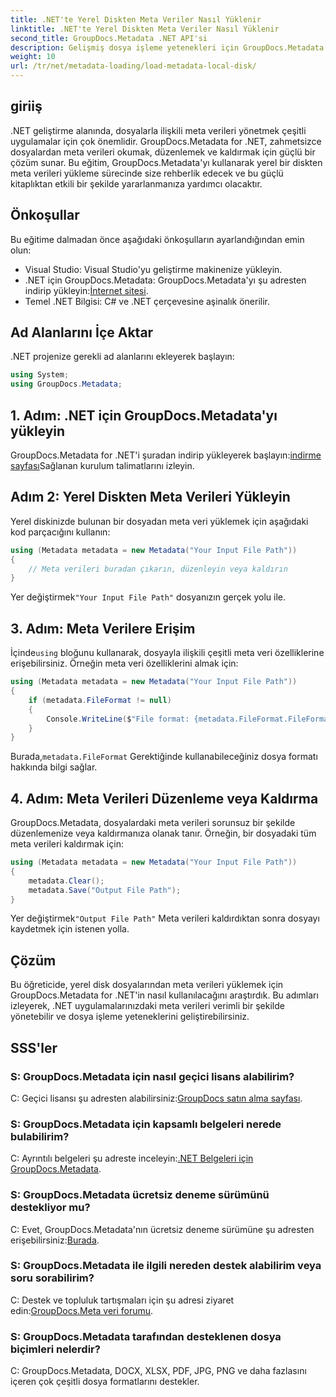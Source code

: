 ```yaml
---
title: .NET'te Yerel Diskten Meta Veriler Nasıl Yüklenir
linktitle: .NET'te Yerel Diskten Meta Veriler Nasıl Yüklenir
second_title: GroupDocs.Metadata .NET API'si
description: Gelişmiş dosya işleme yetenekleri için GroupDocs.Metadata ile .NET uygulamalarındaki dosya meta verilerini zahmetsizce yönetin.
weight: 10
url: /tr/net/metadata-loading/load-metadata-local-disk/
---
```

## giriiş
.NET geliştirme alanında, dosyalarla ilişkili meta verileri yönetmek çeşitli uygulamalar için çok önemlidir. GroupDocs.Metadata for .NET, zahmetsizce dosyalardan meta verileri okumak, düzenlemek ve kaldırmak için güçlü bir çözüm sunar. Bu eğitim, GroupDocs.Metadata'yı kullanarak yerel bir diskten meta verileri yükleme sürecinde size rehberlik edecek ve bu güçlü kitaplıktan etkili bir şekilde yararlanmanıza yardımcı olacaktır.
## Önkoşullar
Bu eğitime dalmadan önce aşağıdaki önkoşulların ayarlandığından emin olun:
- Visual Studio: Visual Studio'yu geliştirme makinenize yükleyin.
-  .NET için GroupDocs.Metadata: GroupDocs.Metadata'yı şu adresten indirip yükleyin:[İnternet sitesi](https://releases.groupdocs.com/metadata/net/).
- Temel .NET Bilgisi: C# ve .NET çerçevesine aşinalık önerilir.

## Ad Alanlarını İçe Aktar
.NET projenize gerekli ad alanlarını ekleyerek başlayın:
```csharp
using System;
using GroupDocs.Metadata;
```
## 1. Adım: .NET için GroupDocs.Metadata'yı yükleyin
 GroupDocs.Metadata for .NET'i şuradan indirip yükleyerek başlayın:[indirme sayfası](https://releases.groupdocs.com/metadata/net/)Sağlanan kurulum talimatlarını izleyin.
## Adım 2: Yerel Diskten Meta Verileri Yükleyin
Yerel diskinizde bulunan bir dosyadan meta veri yüklemek için aşağıdaki kod parçacığını kullanın:
```csharp
using (Metadata metadata = new Metadata("Your Input File Path"))
{
    // Meta verileri buradan çıkarın, düzenleyin veya kaldırın
}
```
 Yer değiştirmek`"Your Input File Path"` dosyanızın gerçek yolu ile.
## 3. Adım: Meta Verilere Erişim
 İçinde`using` bloğunu kullanarak, dosyayla ilişkili çeşitli meta veri özelliklerine erişebilirsiniz. Örneğin meta veri özelliklerini almak için:
```csharp
using (Metadata metadata = new Metadata("Your Input File Path"))
{
    if (metadata.FileFormat != null)
    {
        Console.WriteLine($"File format: {metadata.FileFormat.FileFormatType}");
    }
}
```
 Burada,`metadata.FileFormat` Gerektiğinde kullanabileceğiniz dosya formatı hakkında bilgi sağlar.
## 4. Adım: Meta Verileri Düzenleme veya Kaldırma
GroupDocs.Metadata, dosyalardaki meta verileri sorunsuz bir şekilde düzenlemenize veya kaldırmanıza olanak tanır. Örneğin, bir dosyadaki tüm meta verileri kaldırmak için:
```csharp
using (Metadata metadata = new Metadata("Your Input File Path"))
{
    metadata.Clear();
    metadata.Save("Output File Path");
}
```
 Yer değiştirmek`"Output File Path"` Meta verileri kaldırdıktan sonra dosyayı kaydetmek için istenen yolla.

## Çözüm
Bu öğreticide, yerel disk dosyalarından meta verileri yüklemek için GroupDocs.Metadata for .NET'in nasıl kullanılacağını araştırdık. Bu adımları izleyerek, .NET uygulamalarınızdaki meta verileri verimli bir şekilde yönetebilir ve dosya işleme yeteneklerini geliştirebilirsiniz.

## SSS'ler
### S: GroupDocs.Metadata için nasıl geçici lisans alabilirim?
 C: Geçici lisansı şu adresten alabilirsiniz:[GroupDocs satın alma sayfası](https://purchase.groupdocs.com/temporary-license/).
### S: GroupDocs.Metadata için kapsamlı belgeleri nerede bulabilirim?
 C: Ayrıntılı belgeleri şu adreste inceleyin:[.NET Belgeleri için GroupDocs.Metadata](https://tutorials.groupdocs.com/metadata/net/).
### S: GroupDocs.Metadata ücretsiz deneme sürümünü destekliyor mu?
 C: Evet, GroupDocs.Metadata'nın ücretsiz deneme sürümüne şu adresten erişebilirsiniz:[Burada](https://releases.groupdocs.com/).
### S: GroupDocs.Metadata ile ilgili nereden destek alabilirim veya soru sorabilirim?
 C: Destek ve topluluk tartışmaları için şu adresi ziyaret edin:[GroupDocs.Meta veri forumu](https://forum.groupdocs.com/c/metadata/14).
### S: GroupDocs.Metadata tarafından desteklenen dosya biçimleri nelerdir?
C: GroupDocs.Metadata, DOCX, XLSX, PDF, JPG, PNG ve daha fazlasını içeren çok çeşitli dosya formatlarını destekler.
